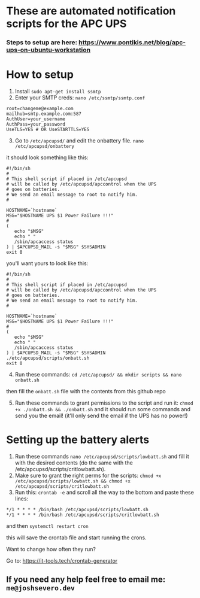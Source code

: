 # These are automated notification scripts for the APC UPS

### Steps to setup are here: https://www.pontikis.net/blog/apc-ups-on-ubuntu-workstation



# How to setup

1. Install `sudo apt-get install ssmtp`
2. Enter your SMTP creds: `nano /etc/ssmtp/ssmtp.conf`

```
root=changeme@example.com
mailhub=smtp.example.com:587
AuthUser=your_username
AuthPass=your_password
UseTLS=YES # OR UseSTARTTLS=YES

```
3. Go to `/etc/apcupsd/` and edit the onbattery file. `nano /etc/apcupsd/onbattery`

it should look something like this:

```
#!/bin/sh
#
# This shell script if placed in /etc/apcupsd
# will be called by /etc/apcupsd/apccontrol when the UPS
# goes on batteries.
# We send an email message to root to notify him.
#

HOSTNAME=`hostname`
MSG="$HOSTNAME UPS $1 Power Failure !!!"
#
(
   echo "$MSG"
   echo " "
   /sbin/apcaccess status
) | $APCUPSD_MAIL -s "$MSG" $SYSADMIN
exit 0

```

you'll want yours to look like this:

```
#!/bin/sh
#
# This shell script if placed in /etc/apcupsd
# will be called by /etc/apcupsd/apccontrol when the UPS
# goes on batteries.
# We send an email message to root to notify him.
#

HOSTNAME=`hostname`
MSG="$HOSTNAME UPS $1 Power Failure !!!"
#
(
   echo "$MSG"
   echo " "
   /sbin/apcaccess status
) | $APCUPSD_MAIL -s "$MSG" $SYSADMIN
./etc/apcupsd/scripts/onbatt.sh
exit 0

```

4. Run these commands: `cd /etc/apcupsd/ && mkdir scripts && nano onbatt.sh`

then fill the `onbatt.sh` file with the contents from this github repo

5. Run these commands to grant permissions to the script and run it: `chmod +x ./onbatt.sh && ./onbatt.sh` and it should run some commands and send you the email! (it'll only send the email if the UPS has no power!)

# Setting up the battery alerts

1. Run these commands `nano /etc/apcupsd/scripts/lowbatt.sh` and fill it with the desired contents (do the same with the /etc/apcupsd/scripts/critlowbatt.sh).
2. Make sure to grant the right perms for the scripts: `chmod +x /etc/apcupsd/scripts/lowbatt.sh && chmod +x /etc/apcupsd/scripts/critlowbatt.sh`
3. Run this: `crontab -e` and scroll all the way to the bottom and paste these lines:

```
*/1 * * * * /bin/bash /etc/apcupsd/scripts/lowbatt.sh
*/1 * * * * /bin/bash /etc/apcupsd/scripts/critlowbatt.sh

```
and then `systemctl restart cron`

this will save the crontab file and start running the crons.

Want to change how often they run?

Go to: https://it-tools.tech/crontab-generator

## If you need any help feel free to email me: `me@joshsevero.dev`
